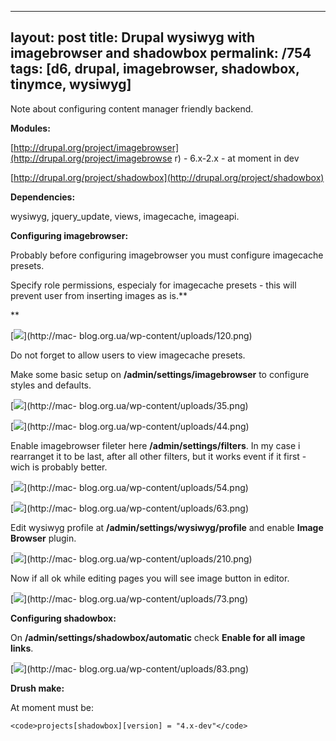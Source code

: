 ---
layout: post
title: Drupal wysiwyg with imagebrowser and shadowbox
permalink: /754
tags: [d6, drupal, imagebrowser, shadowbox, tinymce, wysiwyg]
----

Note about configuring content manager friendly backend.


**Modules:**

[http://drupal.org/project/imagebrowser](http://drupal.org/project/imagebrowse
r) - 6.x-2.x - at moment in dev


[http://drupal.org/project/shadowbox](http://drupal.org/project/shadowbox)


**Dependencies:**

wysiwyg, jquery_update, views, imagecache, imageapi.


**Configuring imagebrowser:**

Probably before configuring imagebrowser you must configure imagecache
presets.


Specify role permissions, especialy for imagecache presets - this will prevent
user from inserting images as is.**

**

[![](http://mac-blog.org.ua/wp-content/uploads/120-300x172.png)](http://mac-
blog.org.ua/wp-content/uploads/120.png)


Do not forget to allow users to view imagecache presets.


Make some basic setup on **/admin/settings/imagebrowser** to configure styles
and defaults.


[![](http://mac-blog.org.ua/wp-content/uploads/35-209x300.png)](http://mac-
blog.org.ua/wp-content/uploads/35.png)


[![](http://mac-blog.org.ua/wp-content/uploads/44-218x300.png)](http://mac-
blog.org.ua/wp-content/uploads/44.png)


Enable imagebrowser fileter here **/admin/settings/filters**. In my case i
rearranget it to be last, after all other filters, but it works event if it
first - wich is probably better.


[![](http://mac-blog.org.ua/wp-content/uploads/54-236x300.png)](http://mac-
blog.org.ua/wp-content/uploads/54.png)


[![](http://mac-blog.org.ua/wp-content/uploads/63-300x264.png)](http://mac-
blog.org.ua/wp-content/uploads/63.png)


Edit wysiwyg profile at **/admin/settings/wysiwyg/profile** and enable **Image
Browser** plugin.


[![](http://mac-blog.org.ua/wp-content/uploads/210-300x120.png)](http://mac-
blog.org.ua/wp-content/uploads/210.png)


Now if all ok while editing pages you will see image button in editor.


[![](http://mac-blog.org.ua/wp-content/uploads/73-300x173.png)](http://mac-
blog.org.ua/wp-content/uploads/73.png)


**Configuring shadowbox:**

On **/admin/settings/shadowbox/automatic** check **Enable for all image
links**.


[![](http://mac-blog.org.ua/wp-content/uploads/83-300x171.png)](http://mac-
blog.org.ua/wp-content/uploads/83.png)


**Drush make:**

At moment must be:

    
    <code>projects[shadowbox][version] = "4.x-dev"</code>






